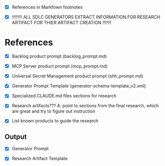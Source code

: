 
- [X] References in Markfown footnotes

- [X] !!!!!!!! ALL SDLC GENERATORS EXTRACT INFORMATION FOR RESEARCH ARTIFACT FOR THIER ARTIFACT CREATION !!!!!!!

# References
- [X] Backlog product prompt (backlog_prompt.md)
- [X] MCP Server product prompt (mcp_prompt.md)
- [X] Universal Secret Management product prompt (shh_prompt.md)
- [X] Generator Prompt Template (generator-schema-template_v2.xml)
- [X] Specialized CLAUDE.md files sections for research

- [X] Research artifacts??? A: point to sections from the final research, which are great and try to figure out instruction

- [X] List known products to guide the research

## Output
- [X] Generator Prompt
- [X] Research Artifact Template

